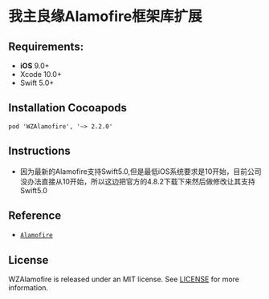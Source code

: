# 我主良缘Alamofire框架库扩展

## Requirements:
- **iOS** 9.0+
- Xcode 10.0+
- Swift 5.0+


## Installation Cocoapods
<pre><code class="ruby language-ruby">pod 'WZAlamofire', '~> 2.2.0'</code></pre>

## Instructions
- 因为最新的Alamofire支持Swift5.0,但是最低iOS系统要求是10开始，目前公司没办法直接从10开始，所以这边把官方的4.8.2下载下来然后做修改让其支持Swift5.0

## Reference
<ul>
<li><a href="https://github.com/Alamofire/Alamofire"><code>Alamofire</code></a></li>
</ul>

## License
WZAlamofire is released under an MIT license. See [LICENSE](LICENSE) for more information.
